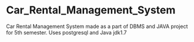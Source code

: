 Car_Rental_Management_System
============================

 Car Rental Management System made as a part of DBMS and JAVA project for 5th semester. Uses postgresql and Java jdk1.7
